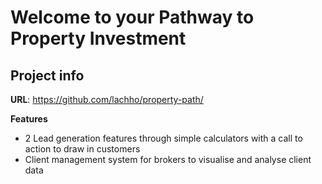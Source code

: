# Welcome to your Pathway to Property Investment 

## Project info

**URL**: https://github.com/lachho/property-path/

**Features**
- 2 Lead generation features through simple calculators with a call to action to draw in customers
- Client management system for brokers to visualise and analyse client data